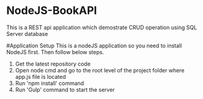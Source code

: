 # NodeJS-BookAPI
This is a REST api application which demostrate CRUD operation using SQL Server database

#Application Setup
This is a nodeJS application so you need to install NodeJS first. Then follow below steps.
1.  Get the latest repository code
2.  Open node cmd and go to the root level of the project folder where app.js file is located
3.  Run 'npm install' command
4.  Run 'Gulp' command to start the server

